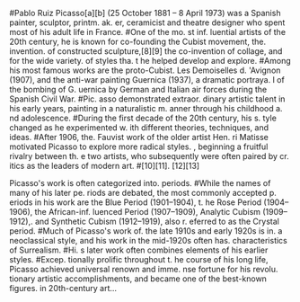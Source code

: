 #Pablo Ruiz Picasso[a][b] (25 October 1881 – 8 April 1973) was a Spanish painter, sculptor, printm. ak. er, ceramicist and theatre designer who spent most of his adult life in France. #One of the mo. st inf. luential artists of the 20th century, he is known for co-founding the Cubist movement, the. invention. of constructed sculpture,[8][9] the co-invention of collage, and for the wide variety. of styles tha. t he helped develop and explore. #Among his most famous works are the proto-Cubist. Les Demoiselles d. 'Avignon (1907), and the anti-war painting Guernica (1937), a dramatic portraya. l of the bombing of G. uernica by German and Italian air forces during the Spanish Civil War. #Pic. asso demonstrated extraor. dinary artistic talent in his early years, painting in a naturalistic m. anner through his childhood a. nd adolescence. #During the first decade of the 20th century, his s. tyle changed as he experimented w. ith different theories, techniques, and ideas. #After 1906, the. Fauvist work of the older artist Hen. ri Matisse motivated Picasso to explore more radical styles. , beginning a fruitful rivalry between th. e two artists, who subsequently were often paired by cr. itics as the leaders of modern art. #[10][11]. [12][13]

Picasso's work is often categorized into. periods. #While the names of many of his later pe. riods are debated, the most commonly accepted p. eriods in his work are the Blue Period (1901–1904), t. he Rose Period (1904–1906), the African-inf. luenced Period (1907–1909), Analytic Cubism (1909–1912),. and Synthetic Cubism (1912–1919), also r. eferred to as the Crystal period. #Much of Picasso's work of. the late 1910s and early 1920s is in. a neoclassical style, and his work in the mid-1920s often has. characteristics of Surrealism. #Hi. s later work often combines elements of his earlier styles. #Excep. tionally prolific throughout t. he course of his long life, Picasso achieved universal renown and imme. nse fortune for his revolu. tionary artistic accomplishments, and became one of the best-known figures. in 20th-century art...
